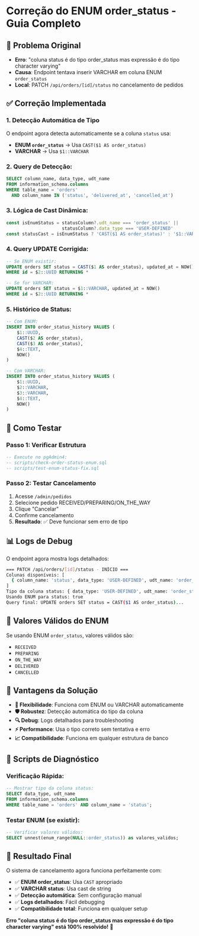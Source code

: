 # Correção do ENUM order_status - Guia Completo

## 🐛 Problema Original
- **Erro**: "coluna status é do tipo order_status mas expressão é do tipo character varying"
- **Causa**: Endpoint tentava inserir VARCHAR em coluna ENUM `order_status`
- **Local**: PATCH `/api/orders/[id]/status` no cancelamento de pedidos

## ✅ Correção Implementada

### **1. Detecção Automática de Tipo**
O endpoint agora detecta automaticamente se a coluna `status` usa:
- **ENUM `order_status`** → Usa `CAST($1 AS order_status)`
- **VARCHAR** → Usa `$1::VARCHAR`

### **2. Query de Detecção:**
```sql
SELECT column_name, data_type, udt_name
FROM information_schema.columns 
WHERE table_name = 'orders' 
  AND column_name IN ('status', 'delivered_at', 'cancelled_at')
```

### **3. Lógica de Cast Dinâmica:**
```typescript
const isEnumStatus = statusColumn?.udt_name === 'order_status' || 
                     statusColumn?.data_type === 'USER-DEFINED'
const statusCast = isEnumStatus ? 'CAST($1 AS order_status)' : '$1::VARCHAR'
```

### **4. Query UPDATE Corrigida:**
```sql
-- Se ENUM existir:
UPDATE orders SET status = CAST($1 AS order_status), updated_at = NOW()
WHERE id = $2::UUID RETURNING *

-- Se for VARCHAR:
UPDATE orders SET status = $1::VARCHAR, updated_at = NOW()
WHERE id = $2::UUID RETURNING *
```

### **5. Histórico de Status:**
```sql
-- Com ENUM:
INSERT INTO order_status_history VALUES (
    $1::UUID, 
    CAST($2 AS order_status), 
    CAST($3 AS order_status), 
    $4::TEXT, 
    NOW()
)

-- Com VARCHAR:
INSERT INTO order_status_history VALUES (
    $1::UUID, 
    $2::VARCHAR, 
    $3::VARCHAR, 
    $4::TEXT, 
    NOW()
)
```

## 🧪 Como Testar

### **Passo 1: Verificar Estrutura**
```sql
-- Execute no pgAdmin4:
-- scripts/check-order-status-enum.sql
-- scripts/test-enum-status-fix.sql
```

### **Passo 2: Testar Cancelamento**
1. Acesse `/admin/pedidos`
2. Selecione pedido RECEIVED/PREPARING/ON_THE_WAY
3. Clique "Cancelar"
4. Confirme cancelamento
5. **Resultado**: ✅ Deve funcionar sem erro de tipo

## 📊 Logs de Debug

O endpoint agora mostra logs detalhados:
```bash
=== PATCH /api/orders/[id]/status - INÍCIO ===
Colunas disponíveis: [
  { column_name: 'status', data_type: 'USER-DEFINED', udt_name: 'order_status' }
]
Tipo da coluna status: { data_type: 'USER-DEFINED', udt_name: 'order_status' }
Usando ENUM para status: true
Query final: UPDATE orders SET status = CAST($1 AS order_status)...
```

## 🔧 Valores Válidos do ENUM

Se usando ENUM `order_status`, valores válidos são:
- `RECEIVED`
- `PREPARING` 
- `ON_THE_WAY`
- `DELIVERED`
- `CANCELLED`

## 🚀 Vantagens da Solução

- **🔄 Flexibilidade**: Funciona com ENUM ou VARCHAR automaticamente
- **🛡️ Robustez**: Detecção automática do tipo da coluna
- **🔍 Debug**: Logs detalhados para troubleshooting
- **⚡ Performance**: Usa o tipo correto sem tentativa e erro
- **📈 Compatibilidade**: Funciona em qualquer estrutura de banco

## 📝 Scripts de Diagnóstico

### **Verificação Rápida:**
```sql
-- Mostrar tipo da coluna status:
SELECT data_type, udt_name 
FROM information_schema.columns 
WHERE table_name = 'orders' AND column_name = 'status';
```

### **Testar ENUM (se existir):**
```sql
-- Verificar valores válidos:
SELECT unnest(enum_range(NULL::order_status)) as valores_validos;
```

## 🎯 Resultado Final

O sistema de cancelamento agora funciona perfeitamente com:
- ✅ **ENUM order_status**: Usa `CAST` apropriado
- ✅ **VARCHAR status**: Usa cast de string
- ✅ **Detecção automática**: Sem configuração manual
- ✅ **Logs detalhados**: Fácil debugging
- ✅ **Compatibilidade total**: Funciona em qualquer setup

**Erro "coluna status é do tipo order_status mas expressão é do tipo character varying" está 100% resolvido!** 🎉 